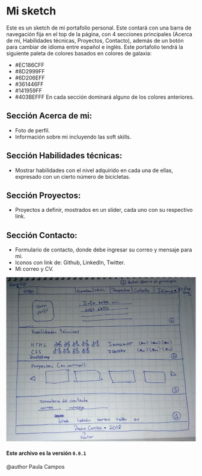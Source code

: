 # Mi sketch

Este es un sketch de mi portafolio personal.
Este contará con una barra de navegación fija en el top de la página, con 4 secciones principales (Acerca de mí, Habilidades técnicas, Proyectos, Contacto), además de un botón para cambiar de idioma entre español e inglés.
Este portafolio tendrá la siguiente paleta de colores basados en colores de galaxia:
- #EC186CFF
- #8D2999FF 
- #6D206EFF 
- #361446FF
- #141959FF
- #403BEFFF
En cada sección dominará alguno de los colores anteriores.

## Sección Acerca de mi:
- Foto de perfil.
- Información sobre mi incluyendo las soft skills.

## Sección Habilidades técnicas:
- Mostrar habilidades con el nivel adquirido en cada una de ellas, expresado con un cierto número de bicicletas.

## Sección Proyectos:
- Proyectos a definir, mostrados en un slider, cada uno con su respectivo link.

## Sección Contacto:
- Formulario de contacto, donde debe ingresar su correo y mensaje para mi.
- Iconos con link de: Github, LinkedIn, Twitter.
- Mi correo y CV.

![## Sketch portafolio](https://github.com/Pauliih/Pauliih/blob/master/assets/img/sketch.jpeg "Sketch portafolio")
#### Este archivo es la versión `0.0.1`
@author Paula Campos